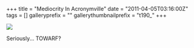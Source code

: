 +++
title = "Mediocrity In Acronymville"
date = "2011-04-05T03:16:00Z"
tags = []
galleryprefix = ""
gallerythumbnailprefix = "t190_"
+++

![](/post/mediocrity-in-acronymville/image.jpg)



Seriously... TOWARF?

